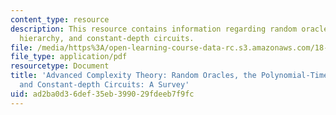 ```yaml
---
content_type: resource
description: This resource contains information regarding random oracles, the polynomial-time
  hierarchy, and constant-depth circuits.
file: /media/https%3A/open-learning-course-data-rc.s3.amazonaws.com/18-405j-advanced-complexity-theory-spring-2016/ad2ba0d36def35eb399029fdeeb7f9fc_MIT18_405JS16_RandomOracle.pdf
file_type: application/pdf
resourcetype: Document
title: 'Advanced Complexity Theory: Random Oracles, the Polynomial-Time Hierarchy,
  and Constant-depth Circuits: A Survey'
uid: ad2ba0d3-6def-35eb-3990-29fdeeb7f9fc
---
```

